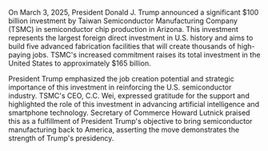 On March 3, 2025, President Donald J. Trump announced a significant $100 billion investment by Taiwan Semiconductor Manufacturing Company (TSMC) in semiconductor chip production in Arizona. This investment represents the largest foreign direct investment in U.S. history and aims to build five advanced fabrication facilities that will create thousands of high-paying jobs. TSMC's increased commitment raises its total investment in the United States to approximately $165 billion.

President Trump emphasized the job creation potential and strategic importance of this investment in reinforcing the U.S. semiconductor industry. TSMC's CEO, C.C. Wei, expressed gratitude for the support and highlighted the role of this investment in advancing artificial intelligence and smartphone technology. Secretary of Commerce Howard Lutnick praised this as a fulfillment of President Trump's objective to bring semiconductor manufacturing back to America, asserting the move demonstrates the strength of Trump's presidency.